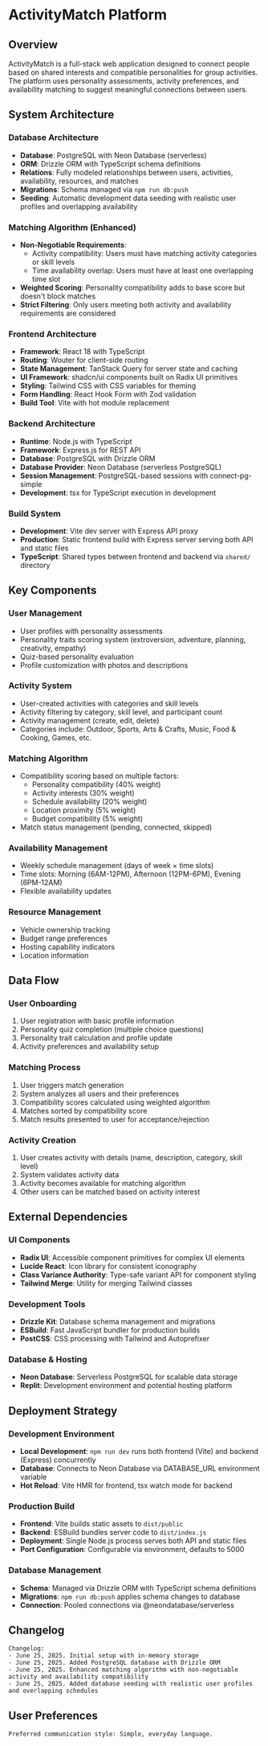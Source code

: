 # ActivityMatch Platform

## Overview

ActivityMatch is a full-stack web application designed to connect people based on shared interests and compatible personalities for group activities. The platform uses personality assessments, activity preferences, and availability matching to suggest meaningful connections between users.

## System Architecture

### Database Architecture
- **Database**: PostgreSQL with Neon Database (serverless)
- **ORM**: Drizzle ORM with TypeScript schema definitions
- **Relations**: Fully modeled relationships between users, activities, availability, resources, and matches
- **Migrations**: Schema managed via `npm run db:push`
- **Seeding**: Automatic development data seeding with realistic user profiles and overlapping availability

### Matching Algorithm (Enhanced)
- **Non-Negotiable Requirements**: 
  - Activity compatibility: Users must have matching activity categories or skill levels
  - Time availability overlap: Users must have at least one overlapping time slot
- **Weighted Scoring**: Personality compatibility adds to base score but doesn't block matches
- **Strict Filtering**: Only users meeting both activity and availability requirements are considered

### Frontend Architecture
- **Framework**: React 18 with TypeScript
- **Routing**: Wouter for client-side routing
- **State Management**: TanStack Query for server state and caching
- **UI Framework**: shadcn/ui components built on Radix UI primitives
- **Styling**: Tailwind CSS with CSS variables for theming
- **Form Handling**: React Hook Form with Zod validation
- **Build Tool**: Vite with hot module replacement

### Backend Architecture
- **Runtime**: Node.js with TypeScript
- **Framework**: Express.js for REST API
- **Database**: PostgreSQL with Drizzle ORM
- **Database Provider**: Neon Database (serverless PostgreSQL)
- **Session Management**: PostgreSQL-based sessions with connect-pg-simple
- **Development**: tsx for TypeScript execution in development

### Build System
- **Development**: Vite dev server with Express API proxy
- **Production**: Static frontend build with Express server serving both API and static files
- **TypeScript**: Shared types between frontend and backend via `shared/` directory

## Key Components

### User Management
- User profiles with personality assessments
- Personality traits scoring system (extroversion, adventure, planning, creativity, empathy)
- Quiz-based personality evaluation
- Profile customization with photos and descriptions

### Activity System
- User-created activities with categories and skill levels
- Activity filtering by category, skill level, and participant count
- Activity management (create, edit, delete)
- Categories include: Outdoor, Sports, Arts & Crafts, Music, Food & Cooking, Games, etc.

### Matching Algorithm
- Compatibility scoring based on multiple factors:
  - Personality compatibility (40% weight)
  - Activity interests (30% weight)
  - Schedule availability (20% weight)
  - Location proximity (5% weight)
  - Budget compatibility (5% weight)
- Match status management (pending, connected, skipped)

### Availability Management
- Weekly schedule management (days of week × time slots)
- Time slots: Morning (6AM-12PM), Afternoon (12PM-6PM), Evening (6PM-12AM)
- Flexible availability updates

### Resource Management
- Vehicle ownership tracking
- Budget range preferences
- Hosting capability indicators
- Location information

## Data Flow

### User Onboarding
1. User registration with basic profile information
2. Personality quiz completion (multiple choice questions)
3. Personality trait calculation and profile update
4. Activity preferences and availability setup

### Matching Process
1. User triggers match generation
2. System analyzes all users and their preferences
3. Compatibility scores calculated using weighted algorithm
4. Matches sorted by compatibility score
5. Match results presented to user for acceptance/rejection

### Activity Creation
1. User creates activity with details (name, description, category, skill level)
2. System validates activity data
3. Activity becomes available for matching algorithm
4. Other users can be matched based on activity interest

## External Dependencies

### UI Components
- **Radix UI**: Accessible component primitives for complex UI elements
- **Lucide React**: Icon library for consistent iconography
- **Class Variance Authority**: Type-safe variant API for component styling
- **Tailwind Merge**: Utility for merging Tailwind classes

### Development Tools
- **Drizzle Kit**: Database schema management and migrations
- **ESBuild**: Fast JavaScript bundler for production builds
- **PostCSS**: CSS processing with Tailwind and Autoprefixer

### Database & Hosting
- **Neon Database**: Serverless PostgreSQL for scalable data storage
- **Replit**: Development environment and potential hosting platform

## Deployment Strategy

### Development Environment
- **Local Development**: `npm run dev` runs both frontend (Vite) and backend (Express) concurrently
- **Database**: Connects to Neon Database via DATABASE_URL environment variable
- **Hot Reload**: Vite HMR for frontend, tsx watch mode for backend

### Production Build
- **Frontend**: Vite builds static assets to `dist/public`
- **Backend**: ESBuild bundles server code to `dist/index.js`
- **Deployment**: Single Node.js process serves both API and static files
- **Port Configuration**: Configurable via environment, defaults to 5000

### Database Management
- **Schema**: Managed via Drizzle ORM with TypeScript schema definitions
- **Migrations**: `npm run db:push` applies schema changes to database
- **Connection**: Pooled connections via @neondatabase/serverless

## Changelog

```
Changelog:
- June 25, 2025. Initial setup with in-memory storage
- June 25, 2025. Added PostgreSQL database with Drizzle ORM
- June 25, 2025. Enhanced matching algorithm with non-negotiable activity and availability compatibility
- June 25, 2025. Added database seeding with realistic user profiles and overlapping schedules
```

## User Preferences

```
Preferred communication style: Simple, everyday language.
```